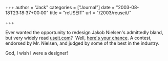 +++
author = "Jack"
categories = ["Journal"]
date = "2003-08-18T23:18:37+00:00"
title = "reUSEIT"
url = "/2003/reuseit/"

+++

Ever wanted the opportunity to redesign Jakob Nielsen's admittedly bland, but very widely read [useit.com][1]?&nbsp; Well, [here's your chance][2]. A contest, endorsed by Mr. Nielsen, and judged by some of the best in the industry.

God, I wish I were a designer!

 [1]: http://www.useit.com/
 [2]: http://www.builtforthefuture.com/reuseit/